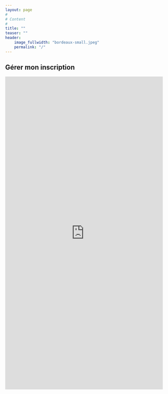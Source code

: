```yaml
---
layout: page
#
# Content
#
title: ""
teaser: ""
header:
    image_fullwidth: "bordeaux-small.jpeg"
    permalink: "/"
---
```


## Gérer mon inscription

<iframe width="100%" height="1000px" style="border: none;" src="https://v4.event-vert.org/fr/compas2025/login.html"></iframe>
